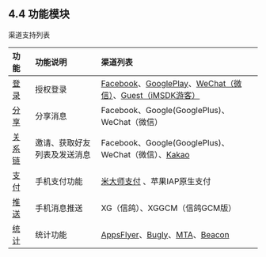 ## 4.4 功能模块

渠道支持列表

| 功能 | 功能说明 | 渠道列表 |
| :-- | :-- | :-- | 
| [登录](login.md) | 授权登录 | [Facebook](../Channel/facebook.md)、[GooglePlay](../Channel/google.md)、[WeChat（微信）](../Channel/wechat.md)、[Guest（iMSDK游客）](../Channel/imsdk.md) |
| [分享](share.md) | 分享消息 | Facebook、Google(GooglePlus)、WeChat（微信） |
| [关系链](friend.md) | 邀请、获取好友列表及发送消息 | Facebook、Google(GooglePlus)、WeChat（微信）、[Kakao](../Channel/kakao.md) |
| [支付](pay.md) | 手机支付功能 | [米大师支付](../Channel/midas.md) 、苹果IAP原生支付 |
| [推送](push.md) | 手机消息推送 | XG（信鸽）、XGGCM（信鸽GCM版） | 
| [统计](stat.md) | 统计功能 | [AppsFlyer](../Channel/appsflyer.md)、[Bugly](../Channel/bugly.md)、[MTA](../Channel/mta.md)、[Beacon](../Channel/beacon.md) | 


